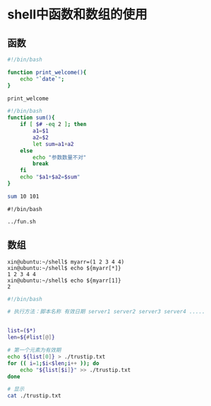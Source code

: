 # shell中函数和数组的使用

## 函数

```bash
#!/bin/bash

function print_welcome(){
	echo "`date`";
}

print_welcome
```

````bash
#!/bin/bash
function sum(){
	if [ $# -eq 2 ]; then
		a1=$1
		a2=$2
		let sum=a1+a2
	else
		echo "参数数量不对"
		break
	fi
	echo "$a1+$a2=$sum"
}

sum 10 101
````

````
#!/bin/bash

../fun.sh
````

## 数组

```shell
xin@ubuntu:~/shell$ myarr=(1 2 3 4 4)
xin@ubuntu:~/shell$ echo ${myarr[*]}
1 2 3 4 4
xin@ubuntu:~/shell$ echo ${myarr[1]}
2
```

````bash
#!/bin/bash

# 执行方法：脚本名称 有效日期 server1 server2 server3 server4 .....


list=($*)
len=${#list[@]}

# 第一个元素为有效期
echo ${list[0]} > ./trustip.txt
for (( i=1;$i<$len;i++ )); do
	echo "${list[$i]}" >> ./trustip.txt
done

# 显示
cat ./trustip.txt
````









